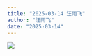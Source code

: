 ```yaml
---
title: "2025-03-14 汪雨飞"
author: "汪雨飞"
date: "2025-03-14"
---
```


![](https://box.zh.yuazhi.cn/410/note/2-14.jpg)

